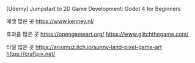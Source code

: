 [Udemy] Jumpstart to 2D Game Development: Godot 4 for Beginners

에셋 많은 곳
https://www.kenney.nl/

효과음 많은 곳
https://opengameart.org/
https://www.glitchthegame.com/

타일 많은 곳
https://ansimuz.itch.io/sunny-land-pixel-game-art
https://craftpix.net/